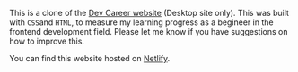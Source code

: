 This is a clone of the [Dev Career website](https://devcareer.io/) (Desktop site only). This was built with `CSS`and `HTML`, to measure my learning progress as a begineer in the frontend development field. Please let me know if you have suggestions on how to improve this.

You can find this website hosted on [Netlify](https://devcareerclone.netlify.app/).
